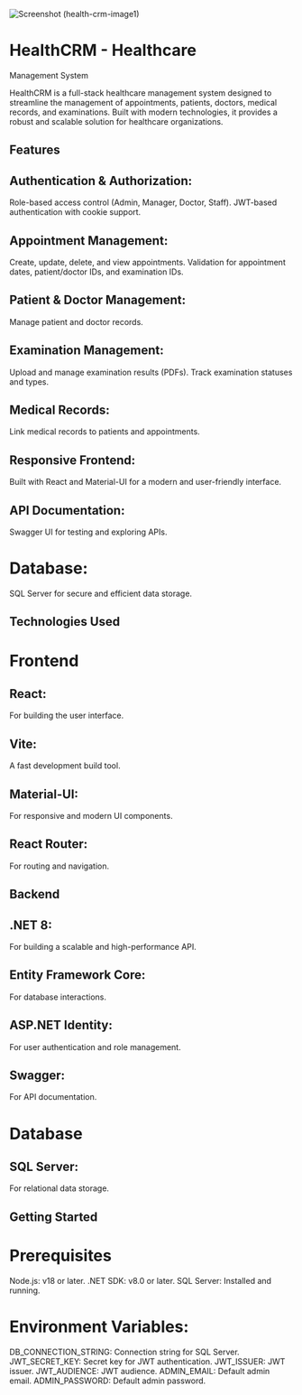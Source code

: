 ![Screenshot (health-crm-image1)](https://github.com/user-attachments/assets/d5d38786-65c1-43fc-b230-7cd20a66b10b)

# HealthCRM - Healthcare 
Management System

HealthCRM is a full-stack healthcare management system designed to streamline the management of appointments, patients, doctors, medical records, and examinations. 
Built with modern technologies, it provides a robust and scalable solution for healthcare organizations.

## Features

## Authentication & Authorization:
Role-based access control (Admin, Manager, Doctor, Staff).
JWT-based authentication with cookie support.

## Appointment Management:
Create, update, delete, and view appointments.
Validation for appointment dates, patient/doctor IDs, and examination IDs.

## Patient & Doctor Management:
Manage patient and doctor records.

## Examination Management:
Upload and manage examination results (PDFs).
Track examination statuses and types.

## Medical Records:
Link medical records to patients and appointments.

## Responsive Frontend:
Built with React and Material-UI for a modern and user-friendly interface.

## API Documentation:
Swagger UI for testing and exploring APIs.

# Database:
SQL Server for secure and efficient data storage.

## Technologies Used

# Frontend

## React: 
For building the user interface.

## Vite: 
A fast development build tool.

## Material-UI: 
For responsive and modern UI components.

## React Router: 
For routing and navigation.

## Backend

## .NET 8: 
For building a scalable and high-performance API.

## Entity Framework Core: 
For database interactions.

## ASP.NET Identity: 
For user authentication and role management.

## Swagger: 
For API documentation.

# Database

## SQL Server: 
For relational data storage.

## Getting Started

# Prerequisites

Node.js: v18 or later.
.NET SDK: v8.0 or later.
SQL Server: Installed and running.

# Environment Variables:

DB_CONNECTION_STRING: Connection string for SQL Server.
JWT_SECRET_KEY: Secret key for JWT authentication.
JWT_ISSUER: JWT issuer.
JWT_AUDIENCE: JWT audience.
ADMIN_EMAIL: Default admin email.
ADMIN_PASSWORD: Default admin password.
